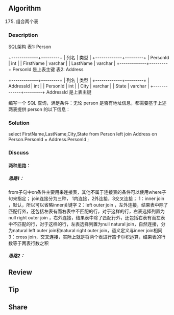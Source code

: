 ## Algorithm

175. 组合两个表

### Description


SQL架构
表1: Person

+-------------+---------+
| 列名         | 类型     |
+-------------+---------+
| PersonId    | int     |
| FirstName   | varchar |
| LastName    | varchar |
+-------------+---------+
PersonId 是上表主键
表2: Address

+-------------+---------+
| 列名         | 类型    |
+-------------+---------+
| AddressId   | int     |
| PersonId    | int     |
| City        | varchar |
| State       | varchar |
+-------------+---------+
AddressId 是上表主键


编写一个 SQL 查询，满足条件：无论 person 是否有地址信息，都需要基于上述两表提供 person 的以下信息：


### Solution

select FirstName,LastName,City,State
from Person left join Address
on Person.PersonId = Address.PersonId
;

### Discuss

#### 两种思路：

##### 思路1：
from子句中on条件主要用来连接表，其他不属于连接表的条件可以使用where子句来指定； join连接分为三种，
1内连接，2外连接，3交叉连接； 
1：inner join ，默认，所以可以省略inner关键字 
2：left outer join ，左外连接，结果表中除了匹配行外，还包括左表有而右表中不匹配的行，对于这样的行，右表选择列置为null 
right outer join ，右外连接，结果表中除了匹配行外，还包括右表有而左表中不匹配的行，对于这样的行，左表选择列置为null 
natural join，自然连接，分为natural left outer join和natural right outer join，语义定义与inner join相同 
3：cross join，交叉连接，实际上就是将两个表进行笛卡尔积运算，结果表的行数等于两表行数之积
##### 思路2：


## Review

## Tip

## Share